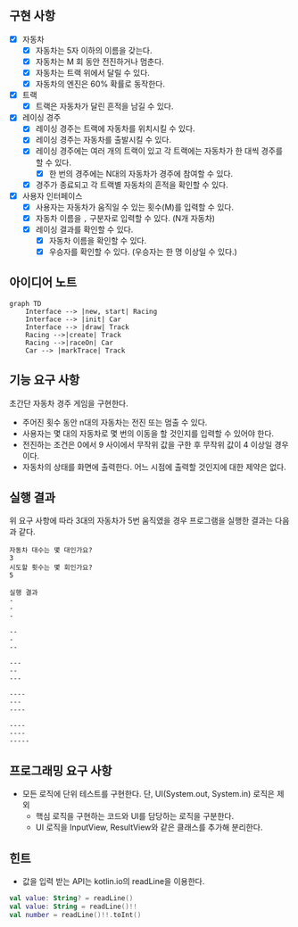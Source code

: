 ## 구현 사항

- [x] 자동차
  - [x] 자동차는 5자 이하의 이름을 갖는다.
  - [x] 자동차는 M 회 동안 전진하거나 멈춘다.
  - [x] 자동차는 트랙 위에서 달릴 수 있다.
  - [x] 자동차의 엔진은 60% 확률로 동작한다.
- [x] 트랙
  - [x] 트랙은 자동차가 달린 흔적을 남길 수 있다.
- [x] 레이싱 경주
  - [x] 레이싱 경주는 트랙에 자동차를 위치시킬 수 있다.
  - [x] 레이싱 경주는 자동차를 출발시킬 수 있다.
  - [x] 레이싱 경주에는 여러 개의 트랙이 있고 각 트랙에는 자동차가 한 대씩 경주를 할 수 있다.
    - [x] 한 번의 경주에는 N대의 자동차가 경주에 참여할 수 있다.
  - [x] 경주가 종료되고 각 트랙별 자동차의 흔적을 확인할 수 있다.
- [x] 사용자 인터페이스 
  - [x] 사용자는 자동차가 움직일 수 있는 횟수(M)를 입력할 수 있다.
  - [x] 자동차 이름을 `,` 구분자로 입력할 수 있다. (N개 자동차)
  - [x] 레이싱 결과를 확인할 수 있다.
    - [x] 자동차 이름을 확인할 수 있다.
    - [x] 우승자를 확인할 수 있다. (우승자는 한 명 이상일 수 있다.)

## 아이디어 노트
```mermaid
graph TD
    Interface --> |new, start| Racing
    Interface --> |init| Car
    Interface --> |draw| Track
    Racing -->|create| Track
    Racing -->|raceOn| Car
    Car --> |markTrace| Track
```

## 기능 요구 사항
초간단 자동차 경주 게임을 구현한다.

- 주어진 횟수 동안 n대의 자동차는 전진 또는 멈출 수 있다.
- 사용자는 몇 대의 자동차로 몇 번의 이동을 할 것인지를 입력할 수 있어야 한다.
- 전진하는 조건은 0에서 9 사이에서 무작위 값을 구한 후 무작위 값이 4 이상일 경우이다.
- 자동차의 상태를 화면에 출력한다. 어느 시점에 출력할 것인지에 대한 제약은 없다.


## 실행 결과
위 요구 사항에 따라 3대의 자동차가 5번 움직였을 경우 프로그램을 실행한 결과는 다음과 같다.

```shell
자동차 대수는 몇 대인가요?
3
시도할 횟수는 몇 회인가요?
5

실행 결과
-
-
-

--
-
--

---
--
---

----
---
----

----
----
-----
```

## 프로그래밍 요구 사항
- 모든 로직에 단위 테스트를 구현한다. 단, UI(System.out, System.in) 로직은 제외
  + 핵심 로직을 구현하는 코드와 UI를 담당하는 로직을 구분한다.
  + UI 로직을 InputView, ResultView와 같은 클래스를 추가해 분리한다.

## 힌트
- 값을 입력 받는 API는 kotlin.io의 readLine을 이용한다.
```kotlin
val value: String? = readLine()
val value: String = readLine()!!
val number = readLine()!!.toInt()
```